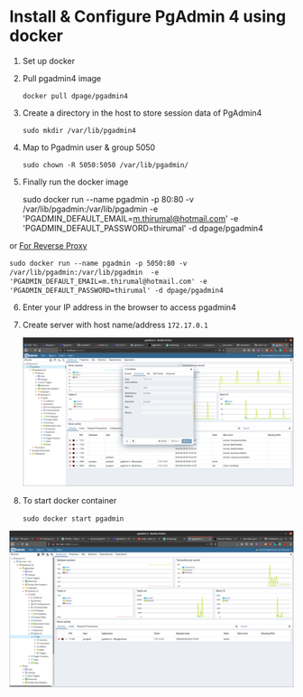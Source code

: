 # Install & Configure PgAdmin 4 using docker

1. Set up docker
2. Pull pgadmin4 image
	```
	docker pull dpage/pgadmin4
	```
3. Create a directory in the host to store session data of PgAdmin4
	```
	sudo mkdir /var/lib/pgadmin4
	```
4. Map to Pgadmin user & group 5050
	```
	sudo chown -R 5050:5050 /var/lib/pgadmin/
	```
5. Finally run the docker image
	
	sudo docker run --name pgadmin -p 80:80 -v /var/lib/pgadmin:/var/lib/pgadmin  -e 'PGADMIN_DEFAULT_EMAIL=m.thirumal@hotmail.com' -e 'PGADMIN_DEFAULT_PASSWORD=thirumal' -d dpage/pgadmin4
	
or [For Reverse Proxy](Reverse_Proxying_with_ngnix.md) 
	
	sudo docker run --name pgadmin -p 5050:80 -v /var/lib/pgadmin:/var/lib/pgadmin  -e 'PGADMIN_DEFAULT_EMAIL=m.thirumal@hotmail.com' -e 'PGADMIN_DEFAULT_PASSWORD=thirumal' -d dpage/pgadmin4
	
6. Enter your IP address in the browser to access pgadmin4

7. Create server with host name/address `172.17.0.1`
    
    ![172.17.0.1](172.17.0.1.png)
    
8. To start docker container

	`sudo docker start pgadmin`


![output](Pgadmin4.png)
